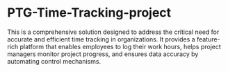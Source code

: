 # PTG-Time-Tracking-project
This is a comprehensive solution designed to address the critical need for accurate and efficient time tracking in organizations. It provides a feature-rich platform that enables employees to log their work hours, helps project managers monitor project progress, and ensures data accuracy by automating control mechanisms.  

